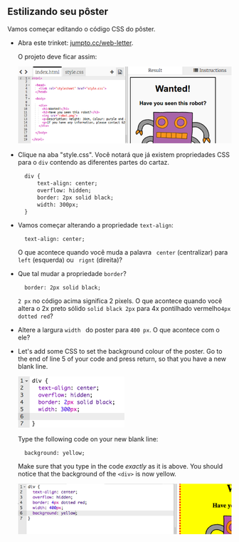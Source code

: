 ## Estilizando seu pôster

Vamos começar editando o código CSS do pôster.

+ Abra este trinket: <a target="_blank" href="http://jumpto.cc/web-wanted">jumpto.cc/web-letter</a>.
    
    O projeto deve ficar assim:
    
    ![screenshot](images/wanted-starter.png)

+ Clique na aba "style.css". Você notará que já existem propriedades CSS para o ` div ` contendo as diferentes partes do cartaz.
    
        div {
            text-align: center;
            overflow: hidden;
            border: 2px solid black;
            width: 300px;
        }   
        

+ Vamos começar alterando a propriedade `text-align`:
    
        text-align: center;
        
    
    O que acontece quando você muda a palavra ` center` (centralizar) para ` left` (esquerda) ou ` rignt` (direita)?

+ Que tal mudar a propriedade `border`?
    
        border: 2px solid black;
        
    
    ` 2 px ` no código acima significa 2 pixels. O que acontece quando você altera o 2x preto sólido ` solid black 2px ` para 4x pontilhado vermelho` 4px dotted red `?

+ Altere a largura `width ` do poster para ` 400 px `. O que acontece com o ele?

+ Let's add some CSS to set the background colour of the poster. Go to the end of line 5 of your code and press return, so that you have a new blank line.
    
    ![screenshot](images/wanted-newline.png)
    
    Type the following code on your new blank line:
    
        background: yellow;
        
    
    Make sure that you type in the code *exactly* as it is above. You should notice that the background of the `<div>` is now yellow.
    
    ![screenshot](images/wanted-background.png)